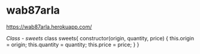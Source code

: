 # wab87arla

https://wab87arla.herokuapp.com/

*Class - sweets*
class sweets{ 
    constructor(origin, quantity, price)
    {
        this.origin = origin;
        this.quantity = quantity;
        this.price = price; 
    }
 }